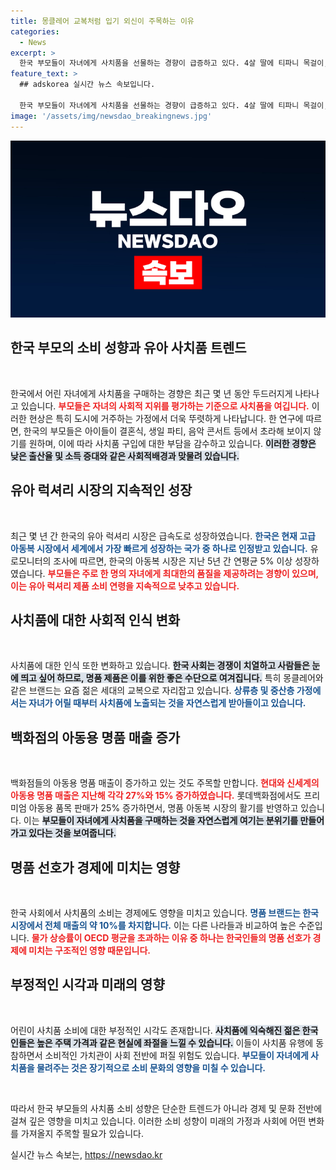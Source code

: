 ```yaml
---
title: 몽클레어 교복처럼 입기 외신이 주목하는 이유
categories:
  - News
excerpt: >
  한국 부모들이 자녀에게 사치품을 선물하는 경향이 급증하고 있다. 4살 딸에 티파니 목걸이, 18개월 딸에 골든구스 신발을 구매한 사례가 이를 증명. 과시욕과 낮은 출산율이 뒤섞인 한국의 럭셔리 아동복 시장, 그 이면의 진실은?
feature_text: >
  ## adskorea 실시간 뉴스 속보입니다.

  한국 부모들이 자녀에게 사치품을 선물하는 경향이 급증하고 있다. 4살 딸에 티파니 목걸이, 18개월 딸에 골든구스 신발을 구매한 사례가 이를 증명. 과시욕과 낮은 출산율이 뒤섞인 한국의 럭셔리 아동복 시장, 그 이면의 진실은?
image: '/assets/img/newsdao_breakingnews.jpg'
---
```


<p><img src="/assets/img/newsdao_breakingnews.jpg" alt="adskorea 속보" /></p>

<h2 data-ke-size="size26">한국 부모의 소비 성향과 유아 사치품 트렌드</h2>

<p data-ke-size="size16">&nbsp;</p>

<p>한국에서 어린 자녀에게 사치품을 구매하는 경향은 최근 몇 년 동안 두드러지게 나타나고 있습니다. <b><span style="color: #ee2323;">부모들은 자녀의 사회적 지위를 평가하는 기준으로 사치품을 여깁니다.</span></b> 이러한 현상은 특히 도시에 거주하는 가정에서 더욱 뚜렷하게 나타납니다. 한 연구에 따르면, 한국의 부모들은 아이들이 결혼식, 생일 파티, 음악 콘서트 등에서 초라해 보이지 않기를 원하며, 이에 따라 사치품 구입에 대한 부담을 감수하고 있습니다. <b><span style="background-color: #21538527;">이러한 경향은 낮은 출산율 및 소득 증대와 같은 사회적배경과 맞물려 있습니다.</span></b> </p>

<h2 data-ke-size="size26">유아 럭셔리 시장의 지속적인 성장</h2>

<p data-ke-size="size16">&nbsp;</p>

<p>최근 몇 년 간 한국의 유아 럭셔리 시장은 급속도로 성장하였습니다. <b><span style="color: #1a5490;">한국은 현재 고급 아동복 시장에서 세계에서 가장 빠르게 성장하는 국가 중 하나로 인정받고 있습니다.</span></b> 유로모니터의 조사에 따르면, 한국의 아동복 시장은 지난 5년 간 연평균 5% 이상 성장하였습니다. <b><span style="color: #ee2323;">부모들은 주로 한 명의 자녀에게 최대한의 품질을 제공하려는 경향이 있으며, 이는 유아 럭셔리 제품 소비 연령을 지속적으로 낮추고 있습니다.</span></b></p>

<h2 data-ke-size="size26">사치품에 대한 사회적 인식 변화</h2>

<p data-ke-size="size16">&nbsp;</p>

<p>사치품에 대한 인식 또한 변화하고 있습니다. <b><span style="background-color: #21538527;">한국 사회는 경쟁이 치열하고 사람들은 눈에 띄고 싶어 하므로, 명품 제품은 이를 위한 좋은 수단으로 여겨집니다.</span></b> 특히 몽클레어와 같은 브랜드는 요즘 젊은 세대의 교복으로 자리잡고 있습니다. <b><span style="color: #1a5490;">상류층 및 중산층 가정에서는 자녀가 어릴 때부터 사치품에 노출되는 것을 자연스럽게 받아들이고 있습니다.</span></b></p>

<h2 data-ke-size="size26">백화점의 아동용 명품 매출 증가</h2>

<p data-ke-size="size16">&nbsp;</p>

<p>백화점들의 아동용 명품 매출이 증가하고 있는 것도 주목할 만합니다. <b><span style="color: #ee2323;">현대와 신세계의 아동용 명품 매출은 지난해 각각 27%와 15% 증가하였습니다.</span></b> 롯데백화점에서도 프리미엄 아동용 품목 판매가 25% 증가하면서, 명품 아동복 시장의 활기를 반영하고 있습니다. 이는 <b><span style="background-color: #21538527;">부모들이 자녀에게 사치품을 구매하는 것을 자연스럽게 여기는 분위기를 만들어가고 있다는 것을 보여줍니다.</span></b></p>

<h2 data-ke-size="size26">명품 선호가 경제에 미치는 영향</h2>

<p data-ke-size="size16">&nbsp;</p>

<p>한국 사회에서 사치품의 소비는 경제에도 영향을 미치고 있습니다. <b><span style="color: #1a5490;">명품 브랜드는 한국 시장에서 전체 매출의 약 10%를 차지합니다.</span></b> 이는 다른 나라들과 비교하여 높은 수준입니다. <b><span style="color: #ee2323;">물가 상승률이 OECD 평균을 초과하는 이유 중 하나는 한국인들의 명품 선호가 경제에 미치는 구조적인 영향 때문입니다.</span></b> </p>

<h2 data-ke-size="size26">부정적인 시각과 미래의 영향</h2>

<p data-ke-size="size16">&nbsp;</p>

<p>어린이 사치품 소비에 대한 부정적인 시각도 존재합니다. <b><span style="background-color: #21538527;">사치품에 익숙해진 젊은 한국인들은 높은 주택 가격과 같은 현실에 좌절을 느낄 수 있습니다.</span></b> 이들이 사치품 유행에 동참하면서 소비적인 가치관이 사회 전반에 퍼질 위험도 있습니다. <b><span style="color: #1a5490;">부모들이 자녀에게 사치품을 물려주는 것은 장기적으로 소비 문화의 영향을 미칠 수 있습니다.</span></b></p>

<p data-ke-size="size16">&nbsp;</p>

<p>따라서 한국 부모들의 사치품 소비 성향은 단순한 트렌드가 아니라 경제 및 문화 전반에 걸쳐 깊은 영향을 미치고 있습니다. 이러한 소비 성향이 미래의 가정과 사회에 어떤 변화를 가져올지 주목할 필요가 있습니다.</p>
실시간 뉴스 속보는, <a href="https://newsdao.kr" rel="dofollow">https://newsdao.kr</a>


